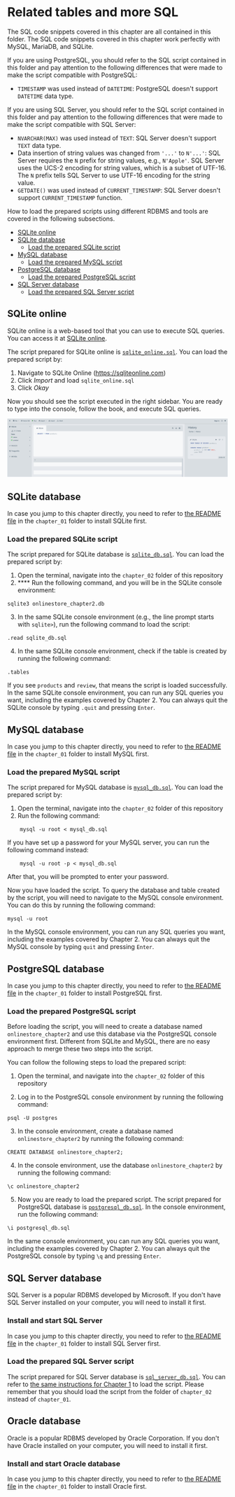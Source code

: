 # Related tables and more SQL

The SQL code snippets covered in this chapter are all contained in this folder. The SQL code snippets covered in this chapter work perfectly with MySQL, MariaDB, and SQLite.

If you are using PostgreSQL, you should refer to the SQL script contained in this folder and pay attention to the following differences that were made to make the script compatible with PostgreSQL:

* `TIMESTAMP` was used instead of `DATETIME`: PostgreSQL doesn't support `DATETIME` data type.

If you are using SQL Server, you should refer to the SQL script contained in this folder and pay attention to the following differences that were made to make the script compatible with SQL Server:

* `NVARCHAR(MAX)` was used instead of `TEXT`: SQL Server doesn't support `TEXT` data type.
* Data insertion of string values was changed from `'...'` to `N'...'`: SQL Server requires the `N` prefix for string values, e.g., `N'Apple'`. SQL Server uses the UCS-2 encoding for string values, which is a subset of UTF-16. The `N` prefix tells SQL Server to use UTF-16 encoding for the string value.
* `GETDATE()` was used instead of `CURRENT_TIMESTAMP`: SQL Server doesn't support `CURRENT_TIMESTAMP` function.

<!-- If you are using Oracle database, you should refer to the SQL script contained in this folder and pay attention to the following differences that were made to make the script compatible with Oracle database:

* `VARCHAR2` was used instead of `TEXT`: Oracle database doesn't support `TEXT` data type.
* `NUMBER` was used instead of `INT` and `DECIMAL`: Oracle database doesn't support `INT` or `DECIMAL` data types. -->

How to load the prepared scripts using different RDBMS and tools are covered in the following subsections.

- [SQLite online](#sqlite-online)
- [SQLite database](#sqlite-database)
    - [Load the prepared SQLite script](#load-the-prepared-sqlite-script)
- [MySQL database](#mysql-database)
    - [Load the prepared MySQL script](#load-the-prepared-mysql-script)
- [PostgreSQL database](#postgresql-database)
    - [Load the prepared PostgreSQL script](#load-the-prepared-postgresql-script)
- [SQL Server database](#sql-server-database)
    - [Load the prepared SQL Server script](#load-the-prepared-sql-server-script)
<!-- - [Oracle database](#oracle-database)
    - [Install and start Oracle](#install-and-start-oracle-database-on-mac) -->

## SQLite online

SQLite online is a web-based tool that you can use to execute SQL queries. You can access it at [SQLite online](https://sqliteonline.com/).

The script prepared for SQLite online is [`sqlite_online.sql`](./sqlite_online.sql). You can load the prepared script by:

1. Navigate to SQLite Online (https://sqliteonline.com)
2. Click _Import_ and load `sqlite_online.sql`
3. Click _Okay_

Now you should see the script executed in the right sidebar. You are ready to type into the console, follow the book, and execute SQL queries.

<img src="./images/sqlite_online.png" alt="sqlite online" style="width:'70%';">

## SQLite database

In case you jump to this chapter directly, you need to refer to [the README file](../chapter_01/README.md/#sqlite-database) in the `chapter_01` folder to install SQLite first.

### Load the prepared SQLite script

The script prepared for SQLite database is [`sqlite_db.sql`](./sqlite_db.sql). You can load the prepared script by:

1. Open the terminal, navigate into the `chapter_02` folder of this repository
2. **** Run the following command, and you will be in the SQLite console environment:

```
sqlite3 onlinestore_chapter2.db
```

3. In the same SQLite console environment (e.g., the line prompt starts with `sqlite>`), run the following command to load the script:

```
.read sqlite_db.sql
```

4. In the same SQLite console environment, check if the table is created by running the following command:

```
.tables
```

If you see `products` and `review`, that means the script is loaded successfully. In the same SQLite console environment, you can run any SQL queries you want, including the examples covered by Chapter 2. You can always quit the SQLite console by typing `.quit` and pressing `Enter`.

## MySQL database

In case you jump to this chapter directly, you need to refer to [the README file](../chapter_01/README.md/##mysql-database) in the `chapter_01` folder to install MySQL first.

### Load the prepared MySQL script

The script prepared for MySQL database is [`mysql_db.sql`](./mysql_db.sql). You can load the prepared script by:

1. Open the terminal, navigate into the `chapter_02` folder of this repository
2. Run the following command:

```
    mysql -u root < mysql_db.sql
```

If you have set up a password for your MySQL server, you can run the following command instead:

```
    mysql -u root -p < mysql_db.sql
```

After that, you will be prompted to enter your password. 

Now you have loaded the script. To query the database and table created by the script, you will need to navigate to the MySQL console environment. You can do this by running the following command:

```
mysql -u root
```

In the MySQL console environment, you can run any SQL queries you want, including the examples covered by Chapter 2. You can always quit the MySQL console by typing `quit` and pressing `Enter`.

## PostgreSQL database

In case you jump to this chapter directly, you need to refer to [the README file](../chapter_01/README.md/#postgresql-database) in the `chapter_01` folder to install PostgreSQL first.

### Load the prepared PostgreSQL script

Before loading the script, you will need to create a database named `onlinestore_chapter2` and use this database via the PostgreSQL console environment first. Different from SQLite and MySQL, there are no easy approach to merge these two steps into the script. 

You can follow the following steps to load the prepared script:

1. Open the terminal, and navigate into the `chapter_02` folder of this repository

2. Log in to the PostgreSQL console environment by running the following command:

```
psql -U postgres
```
3. In the console environment, create a database named `onlinestore_chapter2` by running the following command:

```
CREATE DATABASE onlinestore_chapter2;
```

4. In the console environment, use the database `onlinestore_chapter2` by running the following command:

```
\c onlinestore_chapter2
```

5. Now you are ready to load the prepared script. The script prepared for PostgreSQL database is [`postgresql_db.sql`](./postgresql_db.sql). In the console environment, run the following command:

```
\i postgresql_db.sql
```

In the same console environment, you can run any SQL queries you want, including the examples covered by Chapter 2. You can always quit the PostgreSQL console by typing `\q` and pressing `Enter`.

## SQL Server database

SQL Server is a popular RDBMS developed by Microsoft. If you don't have SQL Server installed on your computer, you will need to install it first.

### Install and start SQL Server

In case you jump to this chapter directly, you need to refer to [the README file](../chapter_01/README.md/#slq-server-database) in the `chapter_01` folder to install SQL Server first.

### Load the prepared SQL Server script

The script prepared for SQL Server database is [`sql_server_db.sql`](./sql_server_db.sql). You can refer to [the same instructions for Chapter 1](../chapter_01/README.md#load-the-prepared-sql-server-script) to load the script. Please remember that you should load the script from the folder of `chapter_02` instead of `chapter_01`.

## Oracle database

Oracle is a popular RDBMS developed by Oracle Corporation. If you don't have Oracle installed on your computer, you will need to install it first.

### Install and start Oracle database

In case you jump to this chapter directly, you need to refer to [the README file](../chapter_01/README.md/#oracle-database) in the `chapter_01` folder to install Oracle first.